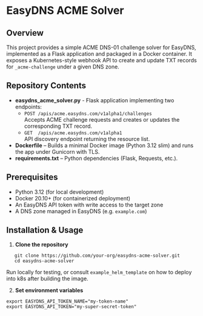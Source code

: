 # EasyDNS ACME Solver

## Overview

This project provides a simple ACME DNS-01 challenge solver for EasyDNS, implemented as a Flask application and packaged in a Docker container. It exposes a Kubernetes-style webhook API to create and update TXT records for `_acme-challenge` under a given DNS zone.

## Repository Contents

- **easydns_acme_solver.py** - Flask application implementing two endpoints:
  - `POST /apis/acme.easydns.com/v1alpha1/challenges`  
    Accepts ACME challenge requests and creates or updates the corresponding TXT record.
  - `GET  /apis/acme.easydns.com/v1alpha1`  
    API discovery endpoint returning the resource list.
- **Dockerfile** – Builds a minimal Docker image (Python 3.12 slim) and runs the app under Gunicorn with TLS.
- **requirements.txt** – Python dependencies (Flask, Requests, etc.).

## Prerequisites

- Python 3.12 (for local development)
- Docker 20.10+ (for containerized deployment)
- An EasyDNS API token with write access to the target zone
- A DNS zone managed in EasyDNS (e.g. `example.com`)

## Installation & Usage

1. **Clone the repository**  
```
   git clone https://github.com/your-org/easydns-acme-solver.git
   cd easydns-acme-solver
```
Run locally for testing, or consult `example_helm_template` on how to deploy into k8s after building the image.

2. **Set environment variables**

```
export EASYDNS_API_TOKEN_NAME="my-token-name"
export EASYDNS_API_TOKEN="my-super-secret-token"
```
